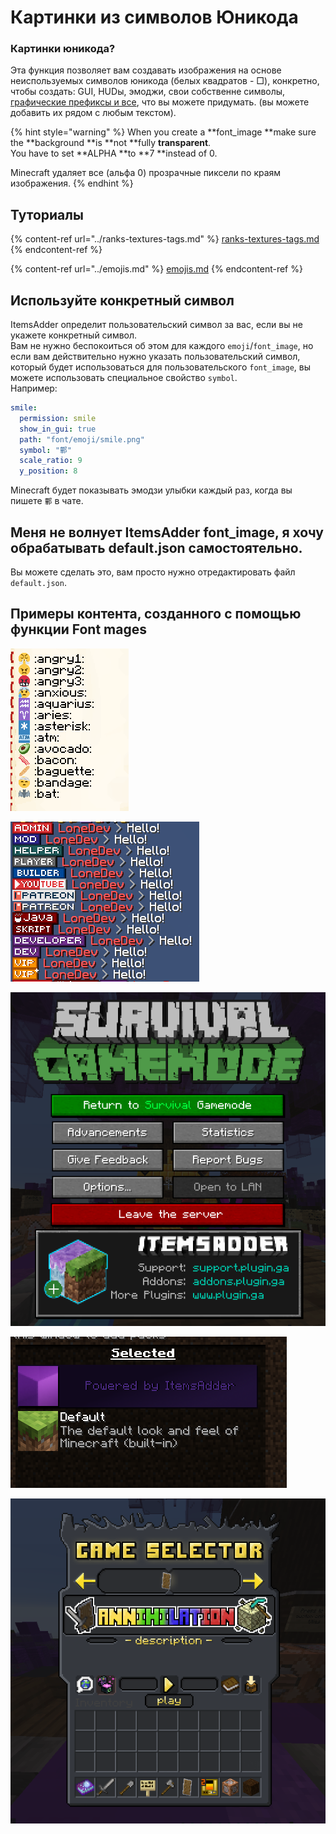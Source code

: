 # Картинки из символов Юникода

### Картинки юникода?

Эта функция позволяет вам создавать изображения на основе неиспользуемых символов юникода (белых квадратов - □), конкретно, чтобы создать: GUI, HUDы, эмоджи, свои собственне символы, [графические префиксы и все](../ranks-textures-tags.md), что вы можете придумать. (вы можете добавить их рядом с любым текстом).

{% hint style="warning" %}
When you create a **font\_image **make sure the **background **is **not **fully **transparent**.\
You have to set **ALPHA **to **7 **instead of 0.

Minecraft удаляет все (альфа 0) прозрачные пиксели по краям изображения.
{% endhint %}

## Туториалы

{% content-ref url="../ranks-textures-tags.md" %}
[ranks-textures-tags.md](../ranks-textures-tags.md)
{% endcontent-ref %}

{% content-ref url="../emojis.md" %}
[emojis.md](../emojis.md)
{% endcontent-ref %}

## Используйте конкретный символ

ItemsAdder определит пользовательский символ за вас, если вы не укажете конкретный символ.\
Вам не нужно беспокоиться об этом для каждого `emoji`/`font_image`, но если вам действительно нужно указать пользовательский символ, который будет использоваться для пользовательского `font_image`, вы можете использовать специальное свойство `symbol`.\
Например:

```yaml
smile:
  permission: smile
  show_in_gui: true
  path: "font/emoji/smile.png"
  symbol: "鄿"
  scale_ratio: 9
  y_position: 8
```

Minecraft будет показывать эмодзи улыбки каждый раз, когда вы пишете `鄿` в чате.

## Меня не волнует ItemsAdder font\_image, я хочу обрабатывать default.json самостоятельно.

Вы можете сделать это, вам просто нужно отредактировать файл `default.json`.

## Примеры контента, созданного с помощью функции Font mages

![](<../../../../.gitbook/assets/immagine (106).png>)

![](<../../../../.gitbook/assets/image (27) (4) (1).png>)

![](<../../../../.gitbook/assets/immagine (107).png>)

![](<../../../../.gitbook/assets/immagine (108).png>)

![](<../../../../.gitbook/assets/immagine (109).png>)
